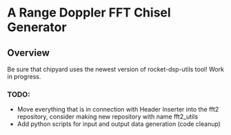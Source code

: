 
A Range Doppler FFT Chisel Generator
================================================

## Overview

Be sure that chipyard uses the newest version of rocket-dsp-utils tool!
Work in progress.

### TODO:

* Move everything that is in connection with Header Inserter into the fft2 repository, consider making new repository with name fft2_utils
* Add python scripts for input and output data generation (code cleanup)
